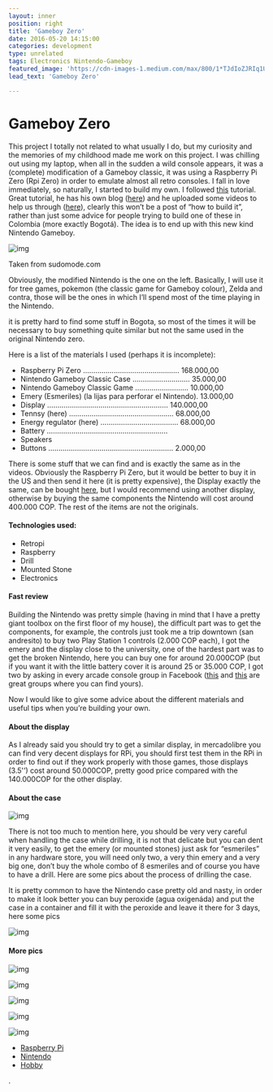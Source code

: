 ```yaml
---
layout: inner
position: right
title: 'Gameboy Zero'
date: 2016-05-20 14:15:00
categories: development
type: unrelated
tags: Electronics Nintendo-Gameboy
featured_image: 'https://cdn-images-1.medium.com/max/800/1*TJdIoZJRIq1UbPJp_U98Xg.jpeg'
lead_text: 'Gameboy Zero'

---
```


# Gameboy Zero

This project I totally not related to what usually I do, but my curiosity and the memories of my childhood made me work on this project. I was chilling out using my laptop, when all in the sudden a wild console appears, it was a (complete) modification of a Gameboy classic, it was using a Raspberry Pi Zero (Rpi Zero) in order to emulate almost all retro consoles. I fall in love immediately, so naturally, I started to build my own. I followed [this](https://www.reddit.com/r/raspberry_pi/comments/4dk6a4/another_pi_zero_game_boy_with_a_real_game/) tutorial. Great tutorial, he has his own blog ([here](http://sudomod.com/)) and he uploaded some videos to help us through ([here](https://www.youtube.com/channel/UCRP1Zx7B4b66ZwkB2Ov5pMw)), clearly this won’t be a post of “how to build it”, rather than just some advice for people trying to build one of these in Colombia (more exactly Bogotá). The idea is to end up with this new kind Nintendo Gameboy.



![img](https://cdn-images-1.medium.com/max/800/1*TJdIoZJRIq1UbPJp_U98Xg.jpeg)

Taken from sudomode.com

Obviously, the modified Nintendo is the one on the left. Basically, I will use it for tree games, pokemon (the classic game for Gameboy colour), Zelda and contra, those will be the ones in which I’ll spend most of the time playing in the Nintendo.

it is pretty hard to find some stuff in Bogota, so most of the times it will be necessary to buy something quite similar but not the same used in the original Nintendo zero.

Here is a list of the materials I used (perhaps it is incomplete):

- Raspberry Pi Zero …………………………………….…. 168.000,00
- Nintendo Gameboy Classic Case ……………….……… 35.000,00
- Nintendo Gameboy Classic Game ……………..……… 10.000,00
- Emery (Esmeriles) (la lijas para perforar el Nintendo). 13.000,00
- Display …………….………………………….………… 140.000,00
- Tennsy (here) ……………………………….………….. 68.000,00
- Energy regulator (here) …………………….…………. 68.000,00
- Battery …………………………………………………..
- Speakers
- Buttons ..………………………………………………….. 2.000,00

There is some stuff that we can find and is exactly the same as in the videos. Obviously the Raspberry Pi Zero, but it would be better to buy it in the US and then send it here (it is pretty expensive), the Display exactly the same, can be bought [here](http://www.sigmaelectronica.net/index.php), but I would recommend using another display, otherwise by buying the same components the Nintendo will cost around 400.000 COP. The rest of the items are not the originals.

#### Technologies used:

- Retropi
- Raspberry
- Drill
- Mounted Stone
- Electronics

#### Fast review

Building the Nintendo was pretty simple (having in mind that I have a pretty giant toolbox on the first floor of my house), the difficult part was to get the components, for example, the controls just took me a trip downtown (san andresito) to buy two Play Station 1 controls (2.000 COP each), I got the emery and the display close to the university, one of the hardest part was to get the broken Nintendo, here you can buy one for around 20.000COP (but if you want it with the little battery cover it is around 25 or 35.000 COP, I got two by asking in every arcade console group in Facebook ([this](https://www.facebook.com/groups/1625977154323144/?ref=browser) and [this](https://www.facebook.com/groups/988061241244798/?ref=browser) are great groups where you can find yours).

Now I would like to give some advice about the different materials and useful tips when you’re building your own.

#### About the display

As I already said you should try to get a similar display, in mercadolibre you can find very decent displays for RPi, you should first test them in the RPi in order to find out if they work properly with those games, those displays (3.5'’) cost around 50.000COP, pretty good price compared with the 140.000COP for the other display.

#### About the case



![img](https://cdn-images-1.medium.com/max/600/1*5qAtkGOF-4iEIWAKfLO88A.jpeg)

There is not too much to mention here, you should be very very careful when handling the case while drilling, it is not that delicate but you can dent it very easily, to get the emery (or mounted stones) just ask for “esmeriles” in any hardware store, you will need only two, a very thin emery and a very big one, don’t buy the whole combo of 8 esmeriles and of course you have to have a drill. Here are some pics about the process of drilling the case.

It is pretty common to have the Nintendo case pretty old and nasty, in order to make it look better you can buy peroxide (agua oxigenáda) and put the case in a container and fill it with the peroxide and leave it there for 3 days, here some pics



![img](https://cdn-images-1.medium.com/max/800/1*6yMJHBG1FCV3WAOHpIhJkg.jpeg)

#### More pics



![img](https://cdn-images-1.medium.com/max/600/1*oCi6RogFhPSymhZJf9ibGw.jpeg)



![img](https://cdn-images-1.medium.com/max/400/1*VuJz4lcNrHcIHGZiir0aOQ.jpeg)



![img](https://cdn-images-1.medium.com/max/400/1*ALg5gtsivU4CzWg0z__6SA.jpeg)



![img](https://cdn-images-1.medium.com/max/400/1*kkKfgTTYjiSWAZF1rh9RzA.jpeg)



![img](https://cdn-images-1.medium.com/max/800/1*OWlrCJLDh-ux5WLp-5wY-Q.jpeg)



- [Raspberry Pi](https://medium.com/tag/raspberry-pi?source=post)
- [Nintendo](https://medium.com/tag/nintendo?source=post)
- [Hobby](https://medium.com/tag/hobby?source=post)

.